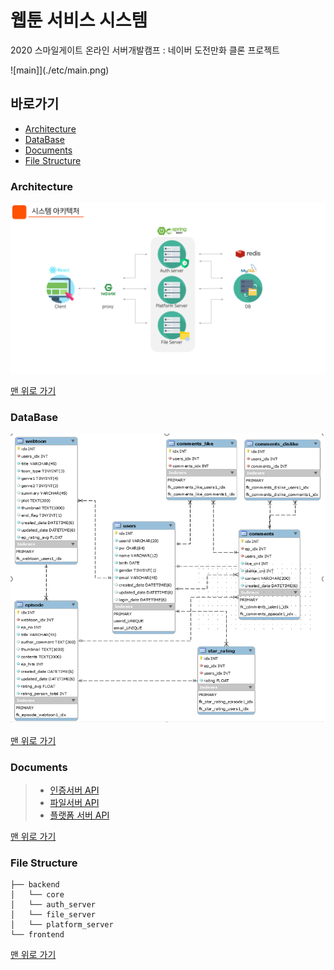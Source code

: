 # 웹툰 서비스 시스템
2020 스마일게이트 온라인 서버개발캠프 : 네이버 도전만화 클론 프로젝트

![main]](./etc/main.png)
</a>

## 바로가기

- [Architecture](#architecture)
- [DataBase](#ataBase)
- [Documents](#documents)
- [File Structure](#file_structure)

<a name="architecture">  

### Architecture

</a>

![Architecture](./etc/architecture.png)

[맨 위로 가기](#top)
</br>

<a name="architecture">  

### DataBase

</a>

![DataBase](./etc/db.png)

[맨 위로 가기](#top)
</br>
  
<a name="documents">  
  
### Documents

</a>

>- [인증서버 API](https://documenter.getpostman.com/view/10215521/SWTK3Dqq) </br>
>- [파일서버 API](https://documenter.getpostman.com/view/10254430/SzKSRygn) </br>
>- [플랫폼 서버 API](https://documenter.getpostman.com/view/9773992/SzKWtGnX) </br>

[맨 위로 가기](#top)
</br>

<a name="file_structure">  

### File Structure

</a>  

```
├── backend
│   └── core
│   └── auth_server
│   └── file_server
│   └── platform_server
└── frontend
```

[맨 위로 가기](#top)
</br>
